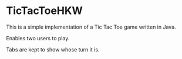 # TicTacToeHKW
This is a simple implementation of a Tic Tac Toe game written in Java.

Enables two users to play.

Tabs are kept to show whose turn it is.
